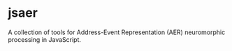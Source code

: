 # jsaer
A collection of tools for Address-Event Representation (AER) neuromorphic processing in JavaScript.
